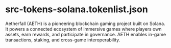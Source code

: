 # src-tokens-solana.tokenlist.json
Aetherfall (AETH) is a pioneering blockchain gaming project built on Solana. It powers a connected ecosystem of immersive games where players own assets, earn rewards, and participate in governance. AETH enables in-game transactions, staking, and cross-game interoperability.
